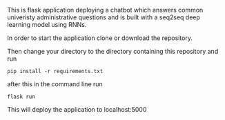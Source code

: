 This is flask application deploying a chatbot which answers common univeristy administrative questions and is built with a seq2seq deep learning model using RNNs.

In order to start the application clone or download the repository.

Then change your directory to the directory containing this repository and run

    pip install -r requirements.txt

after this in the command line run

    flask run

This will deploy the application to localhost:5000

